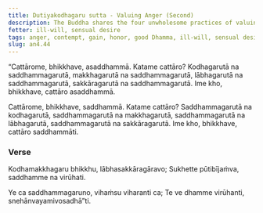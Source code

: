 ```yaml
---
title: Dutiyakodhagaru sutta - Valuing Anger (Second)
description: The Buddha shares the four unwholesome practices of valuing anger, contempt, gain, and honor, and the four wholesome practices of valuing the good Dhamma instead.
fetter: ill-will, sensual desire
tags: anger, contempt, gain, honor, good Dhamma, ill-will, sensual desire, an, an4
slug: an4.44
---
```


“Cattārome, bhikkhave, asaddhammā. Katame cattāro? Kodhagarutā na saddhammagarutā, makkhagarutā na saddhammagarutā, lābhagarutā na saddhammagarutā, sakkāragarutā na saddhammagarutā. Ime kho, bhikkhave, cattāro asaddhammā.

Cattārome, bhikkhave, saddhammā. Katame cattāro? Saddhammagarutā na kodhagarutā, saddhammagarutā na makkhagarutā, saddhammagarutā na lābhagarutā, saddhammagarutā na sakkāragarutā. Ime kho, bhikkhave, cattāro saddhammāti.

### Verse

Kodhamakkhagaru bhikkhu,
lābhasakkāragāravo;
Sukhette pūtibījaṁva,
saddhamme na virūhati.

Ye ca saddhammagaruno,
vihaṁsu viharanti ca;
Te ve dhamme virūhanti,
snehānvayamivosadhā”ti.
